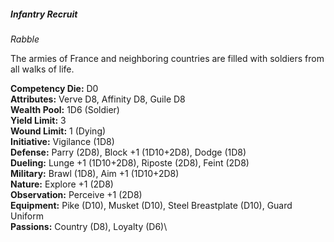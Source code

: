##### Infantry Recruit

*Rabble*

The armies of France and neighboring countries are filled with soldiers from all walks of life.

**Competency Die:** D0\
**Attributes:** Verve D8, Affinity D8, Guile D8\
**Wealth Pool:** 1D6 (Soldier)\
**Yield Limit:** 3\
**Wound Limit:** 1 (Dying)\
**Initiative:** Vigilance (1D8)\
**Defense:** Parry (2D8), Block +1 (1D10+2D8), Dodge (1D8)\
**Dueling:** Lunge +1 (1D10+2D8), Riposte (2D8), Feint (2D8)\
**Military:** Brawl (1D8), Aim +1 (1D10+2D8)\
**Nature:** Explore +1 (2D8)\
**Observation:** Perceive +1 (2D8)\
**Equipment:** Pike (D10), Musket (D10), Steel Breastplate (D10), Guard Uniform\
**Passions:** Country (D8), Loyalty (D6)\
